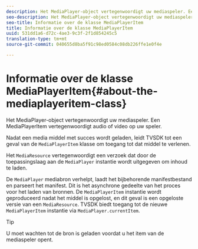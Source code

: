 ```yaml
---
description: Het MediaPlayer-object vertegenwoordigt uw mediaspeler. Een MediaPlayerItem vertegenwoordigt audio of video op uw speler.
seo-description: Het MediaPlayer-object vertegenwoordigt uw mediaspeler. Een MediaPlayerItem vertegenwoordigt audio of video op uw speler.
seo-title: Informatie over de klasse MediaPlayerItem
title: Informatie over de klasse MediaPlayerItem
uuid: 531dd1a6-d72c-4ae3-9c3f-2f1d854245c5
translation-type: tm+mt
source-git-commit: 040655d8ba5f91c98ed0584c08db226ffe1e0f4e

---
```



# Informatie over de klasse MediaPlayerItem{#about-the-mediaplayeritem-class}

Het MediaPlayer-object vertegenwoordigt uw mediaspeler. Een MediaPlayerItem vertegenwoordigt audio of video op uw speler.

<!--<a id="section_01BC89E5C5A94D0A95EF9D29FBCE758A"></a>-->

Nadat een media middel met succes wordt geladen, leidt TVSDK tot een geval van de `MediaPlayerItem` klasse om toegang tot dat middel te verlenen.

Het `MediaResource` vertegenwoordigt een verzoek dat door de toepassingslaag aan de `MediaPlayer` instantie wordt uitgegeven om inhoud te laden.

De `MediaPlayer` mediabron verhelpt, laadt het bijbehorende manifestbestand en parseert het manifest. Dit is het asynchrone gedeelte van het proces voor het laden van bronnen. De `MediaPlayerItem` instantie wordt geproduceerd nadat het middel is opgelost, en dit geval is een opgeloste versie van een `MediaResource`. TVSDK biedt toegang tot de nieuwe `MediaPlayerItem` instantie via `MediaPlayer.currentItem`.

>[!TIP]
>
>U moet wachten tot de bron is geladen voordat u het item van de mediaspeler opent.

